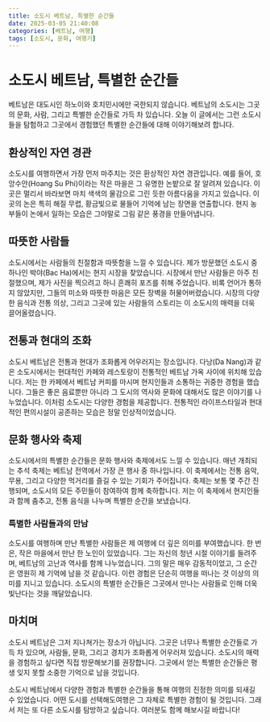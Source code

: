 ```yaml
---
title: 소도시 베트남, 특별한 순간들
date: 2025-03-05 21:40:08
categories: [베트남, 여행]
tags: [소도시, 문화, 여행기]
---
```


# 소도시 베트남, 특별한 순간들

베트남은 대도시인 하노이와 호치민시에만 국한되지 않습니다. 베트남의 소도시는 그곳의 문화, 사람, 그리고 특별한 순간들로 가득 차 있습니다. 오늘 이 글에서는 그런 소도시들을 탐험하고 그곳에서 경험했던 특별한 순간들에 대해 이야기해보려 합니다.

## 환상적인 자연 경관

소도시를 여행하면서 가장 먼저 마주치는 것은 환상적인 자연 경관입니다. 예를 들어, 호앙수안(Hoang Su Phi)이라는 작은 마을은 그 유명한 논밭으로 잘 알려져 있습니다. 이곳은 멀리서 바라보면 마치 색색의 물감으로 그린 듯한 아름다움을 가지고 있습니다. 이곳의 논은 특히 해질 무렵, 황금빛으로 물들어 기억에 남는 장면을 연출합니다. 현지 농부들이 논에서 일하는 모습은 그야말로 그림 같은 풍경을 만들어냅니다.

## 따뜻한 사람들

소도시에서는 사람들의 친절함과 따뜻함을 느낄 수 있습니다. 제가 방문했던 소도시 중 하나인 박야(Bac Ha)에서는 현지 시장을 찾았습니다. 시장에서 만난 사람들은 아주 친절했으며, 제가 사진을 찍으려고 하니 흔쾌히 포즈를 취해 주었습니다. 비록 언어가 통하지 않았지만, 그들의 미소와 따뜻한 마음은 모든 장벽을 허물어버렸습니다. 시장의 다양한 음식과 전통 의상, 그리고 그곳에 있는 사람들의 스토리는 이 소도시의 매력을 더욱 끌어올렸습니다.

## 전통과 현대의 조화

소도시 베트남은 전통과 현대가 조화롭게 어우러지는 장소입니다. 다낭(Da Nang)과 같은 소도시에서는 현대적인 카페와 레스토랑이 전통적인 베트남 가옥 사이에 위치해 있습니다. 저는 한 카페에서 베트남 커피를 마시며 현지인들과 소통하는 귀중한 경험을 했습니다. 그들은 좋은 음료뿐만 아니라 그 도시의 역사와 문화에 대해서도 많은 이야기를 나누었습니다. 이처럼 소도시는 다양한 경험을 제공합니다. 전통적인 라이프스타일과 현대적인 편의시설이 공존하는 모습은 정말 인상적이었습니다.

## 문화 행사와 축제

소도시에서의 특별한 순간들은 문화 행사와 축제에서도 느낄 수 있습니다. 매년 개최되는 추석 축제는 베트남 전역에서 가장 큰 행사 중 하나입니다. 이 축제에서는 전통 음악, 무용, 그리고 다양한 먹거리를 즐길 수 있는 기회가 주어집니다. 축제는 보통 몇 주간 진행되며, 소도시의 모든 주민들이 참여하여 함께 축하합니다. 저는 이 축제에서 현지인들과 함께 춤추고, 전통 음식을 나누며 특별한 순간을 보냈습니다.

### 특별한 사람들과의 만남

소도시를 여행하며 만난 특별한 사람들은 제 여행에 더 깊은 의미를 부여했습니다. 한 번은, 작은 마을에서 만난 한 노인이 있었습니다. 그는 자신의 청년 시절 이야기를 들려주며, 베트남의 고난과 역사를 함께 나누었습니다. 그의 말은 매우 감동적이었고, 그 순간은 영원히 제 기억에 남을 것 같습니다. 이런 경험은 단순히 여행을 떠나는 것 이상의 의미를 지니고 있습니다. 소도시의 특별한 순간들은 그곳에서 만나는 사람들로 인해 더욱 빛난다는 것을 깨달았습니다.

## 마치며

소도시 베트남은 그저 지나쳐가는 장소가 아닙니다. 그곳은 너무나 특별한 순간들로 가득 차 있으며, 사람들, 문화, 그리고 경치가 조화롭게 어우러져 있습니다. 소도시의 매력을 경험하고 싶다면 직접 방문해보기를 권장합니다. 그곳에서 얻는 특별한 순간들은 평생 잊지 못할 소중한 기억으로 남을 것입니다.

소도시 베트남에서 다양한 경험과 특별한 순간들을 통해 여행의 진정한 의미를 되새길 수 있었습니다. 어떤 도시를 선택해도여행은 그 자체로 특별한 경험이 될 것입니다. 그래서 저는 또 다른 소도시를 탐방하고 싶습니다. 여러분도 함께 해보시길 바랍니다!